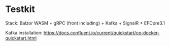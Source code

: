 # Testkit

Stack: Balzor WASM + gRPC (front including) + Kafka + SignalR + EFCore3.1

Kafka installation:
https://docs.confluent.io/current/quickstart/ce-docker-quickstart.html
